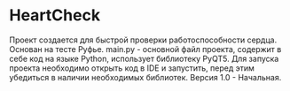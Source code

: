 # HeartCheck
  Проект создается для быстрой проверки работоспособности сердца. Основан на тесте Руфье. 
  main.py - основной файл проекта, содержит в себе код на языке Python, использует библиотеку PyQT5.
  Для запуска проекта необходимо открыть код в IDE и запустить, перед этим убедиться в наличии необходимых библиотек. 
  Версия 1.0 - Начальная. 
